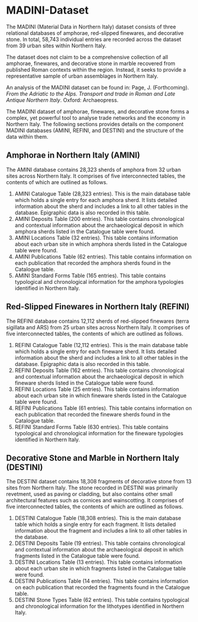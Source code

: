 # MADINI-Dataset
The MADINI (Material Data in Northern Italy) dataset consists of three relational databases of amphorae, red-slipped finewares, and decorative stone. In total, 58,743 individual entries are recorded across the dataset from 39 urban sites within Northern Italy. 

The dataset does not claim to be a comprehensive collection of all amphorae, finewares, and decorative stone in marble recovered from published Roman contexts within the region. Instead, it seeks to provide a representative sample of urban assemblages in Northern Italy. 

An analysis of the MADINI dataset can be found in:
Page, J. (Forthcoming). *From the Adriatic to the Alps. Transport and trade in Roman and Late Antique Northern Italy*. Oxford: Archaeopress. 

The MADINI dataset of amphorae, finewares, and decorative stone forms a complex, yet powerful tool to analyse trade networks and the economy in Northern Italy. The following sections provides details on the component MADINI databases (AMINI, REFINI, and DESTINI) and the structure of the data within them. 

## Amphorae in Northern Italy (AMINI)
The AMINI database contains 28,323 sherds of amphora from 32 urban sites across Northern Italy. It comprises of five interconnected tables, the contents of which are outlined as follows.
1.	AMINI Catalogue Table (28,323 entries). This is the main database table which holds a single entry for each amphora sherd. It lists detailed information about the sherd and includes a link to all other tables in the database. Epigraphic data is also recorded in this table.
2.	AMINI Deposits Table (200 entries). This table contains chronological and contextual information about the archaeological deposit in which amphora sherds listed in the Catalogue table were found. 
3.	AMINI Locations Table (32 entries). This table contains information about each urban site in which amphora sherds listed in the Catalogue table were found.
4.	AMINI Publications Table (62 entries). This table contains information on each publication that recorded the amphora sherds found in the Catalogue table.
5.	AMINI Standard Forms Table (165 entries). This table contains typological and chronological information for the amphora typologies identified in Northern Italy. 

## Red-Slipped Finewares in Northern Italy (REFINI)
The REFINI database contains 12,112 sherds of red-slipped finewares (terra sigillata and ARS) from 25 urban sites across Northern Italy. It comprises of five interconnected tables, the contents of which are outlined as follows.
1.	REFINI Catalogue Table (12,112 entries). This is the main database table which holds a single entry for each fineware sherd. It lists detailed information about the sherd and includes a link to all other tables in the database. Epigraphic data is also recorded in this table. 
2.	REFINI Deposits Table (162 entries). This table contains chronological and contextual information about the archaeological deposit in which fineware sherds listed in the Catalogue table were found. 
3.	REFINI Locations Table (25 entries). This table contains information about each urban site in which fineware sherds listed in the Catalogue table were found.
4.	REFINI Publications Table (61 entries). This table contains information on each publication that recorded the fineware sherds found in the Catalogue table.
5.	REFINI Standard Forms Table (630 entries). This table contains typological and chronological information for the fineware typologies identified in Northern Italy.

## Decorative Stone and Marble in Northern Italy (DESTINI)
The DESTINI dataset contains 18,308 fragments of decorative stone from 13 sites from Northern Italy. The stone recorded in DESTINI was primarily revetment, used as paving or cladding, but also contains other small architectural features such as cornices and wainscotting. It comprises of five interconnected tables, the contents of which are outlined as follows.
1.	DESTINI Catalogue Table (18,308 entries). This is the main database table which holds a single entry for each fragment. It lists detailed information about the fragment and includes a link to all other tables in the database. 
2.	DESTINI Deposits Table (19 entries). This table contains chronological and contextual information about the archaeological deposit in which fragments listed in the Catalogue table were found. 
3.	DESTINI Locations Table (13 entries). This table contains information about each urban site in which fragments listed in the Catalogue table were found.
4.	DESTINI Publications Table (14 entries). This table contains information on each publication that recorded the fragments found in the Catalogue table.
5.	DESTINI Stone Types Table (62 entries). This table contains typological and chronological information for the lithotypes identified in Northern Italy.
